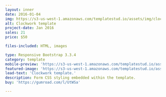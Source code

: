 ```yaml
---
layout: inner
date: 2016-01-04
img: https://s3-us-west-1.amazonaws.com/templatestud.io/assets/img/clock-library.png
alt: Clockwork template
project-date: Jan 2016
sales: 21
price: $50

files-included: HTML, images

type: Responsive Bootstrap 3.3.4
category: template
mobile-preview: 'https://s3-us-west-1.amazonaws.com/templatestud.io/assets/img/clockworks-mobile-screenshot.png'
featured-image: 'https://s3-us-west-1.amazonaws.com/templatestud.io/assets/img/clock-library.png'
lead-text: 'Clockwork template.'
description: Form CSS styling embedded within the template.
buy: 'https://gumroad.com/l/UtWSa'        

---
```


